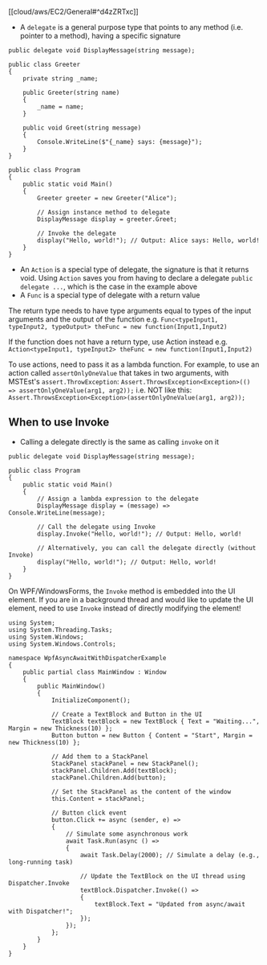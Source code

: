 [[cloud/aws/EC2/General#^d4zZRTxc]]
- A `delegate` is a general purpose type that points to any method (i.e. pointer to a method), having a specific signature 
```
public delegate void DisplayMessage(string message);

public class Greeter
{
    private string _name;

    public Greeter(string name)
    {
        _name = name;
    }

    public void Greet(string message)
    {
        Console.WriteLine($"{_name} says: {message}");
    }
}

public class Program
{
    public static void Main()
    {
        Greeter greeter = new Greeter("Alice");

        // Assign instance method to delegate
        DisplayMessage display = greeter.Greet;

        // Invoke the delegate
        display("Hello, world!"); // Output: Alice says: Hello, world!
    }
}
```

- An `Action` is a special type of delegate, the signature is that it returns void. Using `Action` saves you from having to declare a delegate `public delegate ...`, which is the case in the example above
- A `Func` is a special type of delegate with a return value

The return type needs to have type arguments equal to types of the input arguments and the output of the function e.g.
 ```Func<typeInput1, typeInput2, typeOutput> theFunc = new function(Input1,Input2)```
 
 If the function does not have a return type, use Action instead e.g.
 ```Action<typeInput1, typeInput2> theFunc = new function(Input1,Input2)```

To use actions, need to pass it as a lambda function. For example, to use an action called ```assertOnlyOneValue``` that takes in two arguments, with MSTEst's ```assert.ThrowException```:
 ```Assert.ThrowsException<Exception>(() => assertOnlyOneValue(arg1, arg2));```
 i.e. NOT like this:
 ```Assert.ThrowsException<Exception>(assertOnlyOneValue(arg1, arg2));```

 ## When to use Invoke
- Calling a delegate directly is the same as calling `invoke` on it
```
public delegate void DisplayMessage(string message);

public class Program
{
    public static void Main()
    {
        // Assign a lambda expression to the delegate
        DisplayMessage display = (message) => Console.WriteLine(message);

        // Call the delegate using Invoke
        display.Invoke("Hello, world!"); // Output: Hello, world!

        // Alternatively, you can call the delegate directly (without Invoke)
        display("Hello, world!"); // Output: Hello, world!
    }
}
```

On WPF/WindowsForms, the `Invoke` method is embedded into the UI element. If you are in a background thread and would like to update the UI element, need to use `Invoke` instead of directly modifying the element!

```
using System;
using System.Threading.Tasks;
using System.Windows;
using System.Windows.Controls;

namespace WpfAsyncAwaitWithDispatcherExample
{
    public partial class MainWindow : Window
    {
        public MainWindow()
        {
            InitializeComponent();

            // Create a TextBlock and Button in the UI
            TextBlock textBlock = new TextBlock { Text = "Waiting...", Margin = new Thickness(10) };
            Button button = new Button { Content = "Start", Margin = new Thickness(10) };

            // Add them to a StackPanel
            StackPanel stackPanel = new StackPanel();
            stackPanel.Children.Add(textBlock);
            stackPanel.Children.Add(button);

            // Set the StackPanel as the content of the window
            this.Content = stackPanel;

            // Button click event
            button.Click += async (sender, e) =>
            {
                // Simulate some asynchronous work
                await Task.Run(async () =>
                {
                    await Task.Delay(2000); // Simulate a delay (e.g., long-running task)

                    // Update the TextBlock on the UI thread using Dispatcher.Invoke
                    textBlock.Dispatcher.Invoke(() =>
                    {
                        textBlock.Text = "Updated from async/await with Dispatcher!";
                    });
                });
            };
        }
    }
}
```
